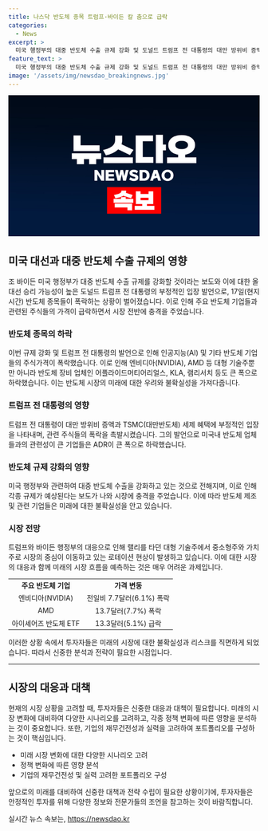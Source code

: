 ```yaml
---
title: 나스닥 반도체 종목 트럼프·바이든 칼 춤으로 급락
categories:
  - News
excerpt: >
  미국 행정부의 대중 반도체 수출 규제 강화 및 도널드 트럼프 전 대통령의 대만 방위비 증액 및 TSMC 세제 혜택 부정적 발언으로 17일 반도체 주가 폭락. 바이든 행정부가 네덜란드 ASML의 중국 수출을 옥죄는 등 규제 강화를 검토하며 반도체 업종 타격. 이로 인해 인텔 등 미국 반도체 설비 비중 높은 업체는 상승하고, 대형 로테이션 이동 및 나스닥 2.8% 폭락. 뉴욕 증시는 대형 우량주 30개로 구성된 다우존스산업평균은 상승하나, 기술주 위주의 나스닥과 S&P500은 급락하며 변동성지수(VIX)가 뛰었다.
feature_text: >
  미국 행정부의 대중 반도체 수출 규제 강화 및 도널드 트럼프 전 대통령의 대만 방위비 증액 및 TSMC 세제 혜택 부정적 발언으로 17일 반도체 주가 폭락. 바이든 행정부가 네덜란드 ASML의 중국 수출을 옥죄는 등 규제 강화를 검토하며 반도체 업종 타격. 이로 인해 인텔 등 미국 반도체 설비 비중 높은 업체는 상승하고, 대형 로테이션 이동 및 나스닥 2.8% 폭락. 뉴욕 증시는 대형 우량주 30개로 구성된 다우존스산업평균은 상승하나, 기술주 위주의 나스닥과 S&P500은 급락하며 변동성지수(VIX)가 뛰었다.
image: '/assets/img/newsdao_breakingnews.jpg'
---
```


<p><img src="/assets/img/newsdao_breakingnews.jpg" alt="pcversion 속보" /></p>

<h2 data-ke-size="size26">미국 대선과 대중 반도체 수출 규제의 영향</h2>

<p data-ke-size="size16">조 바이든 미국 행정부가 대중 반도체 수출 규제를 강화할 것이라는 보도와 이에 대한 올 대선 승리 가능성이 높은 도널드 트럼프 전 대통령의 부정적인 입장 발언으로, 17일(현지시간) 반도체 종목들이 폭락하는 상황이 벌어졌습니다. 이로 인해 주요 반도체 기업들과 관련된 주식들의 가격이 급락하면서 시장 전반에 충격을 주었습니다.</p>

<h3>반도체 종목의 하락</h3>

<p data-ke-size="size16">이번 규제 강화 및 트럼프 전 대통령의 발언으로 인해 인공지능(AI) 및 기타 반도체 기업들의 주식가격이 폭락했습니다. 이로 인해 엔비디아(NVIDIA), AMD 등 대형 기술주뿐만 아니라 반도체 장비 업체인 어플라이드머티어리얼스, KLA, 램리서치 등도 큰 폭으로 하락했습니다. 이는 반도체 시장의 미래에 대한 우려와 불확실성을 가져다줍니다.</p>

<h3>트럼프 전 대통령의 영향</h3>

<p data-ke-size="size16">트럼프 전 대통령이 대만 방위비 증액과 TSMC(대만반도체) 세제 혜택에 부정적인 입장을 나타내며, 관련 주식들의 폭락을 촉발시켰습니다. 그의 발언으로 미국내 반도체 업체들과의 관련성이 큰 기업들은 ADR이 큰 폭으로 하락했습니다.</p>

<h3>반도체 규제 강화의 영향</h3>

<p data-ke-size="size16">미국 행정부와 관련하여 대중 반도체 수출을 강화하고 있는 것으로 전해지며, 이로 인해 각종 규제가 예상된다는 보도가 나와 시장에 충격을 주었습니다. 이에 따라 반도체 제조 및 관련 기업들은 미래에 대한 불확실성을 안고 있습니다.</p>

<h3>시장 전망</h3>

<p data-ke-size="size16">트럼프와 바이든 행정부의 대응으로 인해 랠리를 타던 대형 기술주에서 중소형주와 가치주로 시장의 중심이 이동하고 있는 로테이션 현상이 발생하고 있습니다. 이에 대한 시장의 대응과 함께 미래의 시장 흐름을 예측하는 것은 매우 어려운 과제입니다.</p>

<table>
  <tr>
    <td style="text-align: center; height: 17px;"><b>주요 반도체 기업</b></td>
    <td style="text-align: center; height: 17px;"><b>가격 변동</b></td>
  </tr>
  <tr>
    <td style="text-align: center; height: 17px;">엔비디아(NVIDIA)</td>
    <td style="text-align: center; height: 17px;">전일비 7.7달러(6.1%) 폭락</td>
  </tr>
  <tr>
    <td style="text-align: center; height: 17px;">AMD</td>
    <td style="text-align: center; height: 17px;">13.7달러(7.7%) 폭락</td>
  </tr>
  <tr>
    <td style="text-align: center; height: 17px;">아이셰어즈 반도체 ETF</td>
    <td style="text-align: center; height: 17px;">13.3달러(5.1%) 급락</td>
  </tr>
</table>

<p data-ke-size="size16">이러한 상황 속에서 투자자들은 미래의 시장에 대한 불확실성과 리스크를 직면하게 되었습니다. 따라서 신중한 분석과 전략이 필요한 시점입니다.</p>

<hr>

<h2 data-ke-size="size26">시장의 대응과 대책</h2>

<p data-ke-size="size16">현재의 시장 상황을 고려할 때, 투자자들은 신중한 대응과 대책이 필요합니다. 미래의 시장 변화에 대비하여 다양한 시나리오를 고려하고, 각종 정책 변화에 따른 영향을 분석하는 것이 중요합니다. 또한, 기업의 재무건전성과 실력을 고려하여 포트폴리오를 구성하는 것이 핵심입니다.</p>

<ul>
  <li>미래 시장 변화에 대한 다양한 시나리오 고려</li>
  <li>정책 변화에 따른 영향 분석</li>
  <li>기업의 재무건전성 및 실력 고려한 포트폴리오 구성</li>
</ul>

<p data-ke-size="size16">앞으로의 미래를 대비하여 신중한 대책과 전략 수립이 필요한 상황이기에, 투자자들은 안정적인 투자를 위해 다양한 정보와 전문가들의 조언을 참고하는 것이 바람직합니다.</p>
실시간 뉴스 속보는, <a href="https://newsdao.kr" rel="dofollow">https://newsdao.kr</a>


